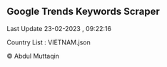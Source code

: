 

## Google Trends Keywords Scraper 
 
Last Update 23-02-2023 , 09:22:16

Country List :
VIETNAM.json



© Abdul Muttaqin 
